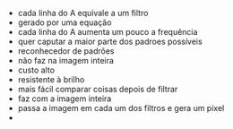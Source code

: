 - cada linha do A equivale a um filtro
- gerado por uma equação
- cada linha do A aumenta um pouco a frequência
- quer caputar a maior parte dos padroes possíveis
- reconhecedor de padrões
- não faz na imagem inteira
- custo alto
- resistente à brilho
- mais fácil comparar coisas depois de filtrar
- faz com a imagem inteira
- passa a imagem em cada um dos filtros e gera um pixel
- 